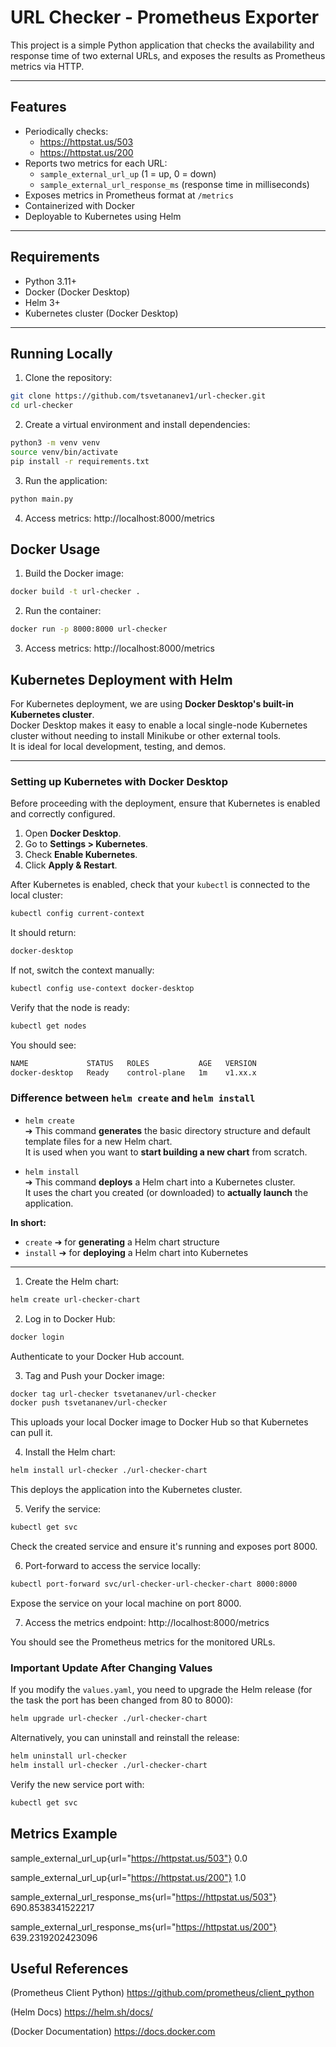 # URL Checker - Prometheus Exporter

This project is a simple Python application that checks the availability and response time of two external URLs, and exposes the results as Prometheus metrics via HTTP.

---

## Features

- Periodically checks:
  - https://httpstat.us/503
  - https://httpstat.us/200
- Reports two metrics for each URL:
  - `sample_external_url_up` (1 = up, 0 = down)
  - `sample_external_url_response_ms` (response time in milliseconds)
- Exposes metrics in Prometheus format at `/metrics`
- Containerized with Docker
- Deployable to Kubernetes using Helm

---

## Requirements

- Python 3.11+
- Docker (Docker Desktop)
- Helm 3+
- Kubernetes cluster (Docker Desktop)

---

## Running Locally

1. Clone the repository:
```bash
git clone https://github.com/tsvetananev1/url-checker.git
cd url-checker
```
2. Create a virtual environment and install dependencies:
```bash
python3 -m venv venv
source venv/bin/activate
pip install -r requirements.txt
```
3. Run the application:
```bash
python main.py
```
4. Access metrics:
http://localhost:8000/metrics

## Docker Usage

1. Build the Docker image:
```bash
docker build -t url-checker .
```
2. Run the container:
```bash
docker run -p 8000:8000 url-checker
```
3. Access metrics:
http://localhost:8000/metrics

## Kubernetes Deployment with Helm

For Kubernetes deployment, we are using **Docker Desktop's built-in Kubernetes cluster**.  
Docker Desktop makes it easy to enable a local single-node Kubernetes cluster without needing to install Minikube or other external tools.  
It is ideal for local development, testing, and demos.

---

### Setting up Kubernetes with Docker Desktop

Before proceeding with the deployment, ensure that Kubernetes is enabled and correctly configured.

1. Open **Docker Desktop**.
2. Go to **Settings > Kubernetes**.
3. Check **Enable Kubernetes**.
4. Click **Apply & Restart**.

After Kubernetes is enabled, check that your `kubectl` is connected to the local cluster:
```bash
kubectl config current-context
```
It should return:
```bash
docker-desktop
```
If not, switch the context manually:
```bash
kubectl config use-context docker-desktop
```
Verify that the node is ready:
```bash
kubectl get nodes
```
You should see:
```bash
NAME             STATUS   ROLES           AGE   VERSION
docker-desktop   Ready    control-plane   1m    v1.xx.x
```

### Difference between `helm create` and `helm install`

- `helm create`  
  ➔ This command **generates** the basic directory structure and default template files for a new Helm chart.  
  It is used when you want to **start building a new chart** from scratch.

- `helm install`  
  ➔ This command **deploys** a Helm chart into a Kubernetes cluster.  
  It uses the chart you created (or downloaded) to **actually launch** the application.

**In short:**  
- `create` ➔ for **generating** a Helm chart structure  
- `install` ➔ for **deploying** a Helm chart into Kubernetes

---

1. Create the Helm chart:
```bash
helm create url-checker-chart
```
2. Log in to Docker Hub:
```bash
docker login
```
Authenticate to your Docker Hub account.

3. Tag and Push your Docker image:
```bash
docker tag url-checker tsvetananev/url-checker
docker push tsvetananev/url-checker
```
This uploads your local Docker image to Docker Hub so that Kubernetes can pull it.

4. Install the Helm chart:
```bash
helm install url-checker ./url-checker-chart
```
This deploys the application into the Kubernetes cluster.

5. Verify the service:
```bash
kubectl get svc
```
Check the created service and ensure it's running and exposes port 8000.

6. Port-forward to access the service locally:
```bash
kubectl port-forward svc/url-checker-url-checker-chart 8000:8000
```
Expose the service on your local machine on port 8000.

7. Access the metrics endpoint:
http://localhost:8000/metrics

You should see the Prometheus metrics for the monitored URLs.

### Important Update After Changing Values

If you modify the `values.yaml`, you need to upgrade the Helm release (for the task the port has been changed from 80 to 8000):
```bash
helm upgrade url-checker ./url-checker-chart
```
Alternatively, you can uninstall and reinstall the release:
```bash
helm uninstall url-checker
helm install url-checker ./url-checker-chart
```
Verify the new service port with:
```bash
kubectl get svc
```

## Metrics Example
sample_external_url_up{url="https://httpstat.us/503"} 0.0

sample_external_url_up{url="https://httpstat.us/200"} 1.0

sample_external_url_response_ms{url="https://httpstat.us/503"} 690.8538341522217

sample_external_url_response_ms{url="https://httpstat.us/200"} 639.2319202423096

## Useful References

(Prometheus Client Python)
https://github.com/prometheus/client_python

(Helm Docs)
https://helm.sh/docs/

(Docker Documentation)
https://docs.docker.com